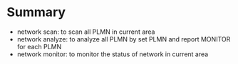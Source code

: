 # Summary
+ network scan: to scan all PLMN in current area
+ network analyze: to analyze all PLMN by set PLMN and report MONITOR for each PLMN
+ network monitor: to monitor the status of network in current area
